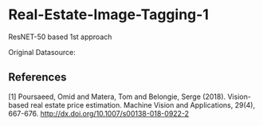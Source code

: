 # Real-Estate-Image-Tagging-1
ResNET-50 based 1st approach

Original Datasource:

## References
<a id="1">[1]</a> 
Poursaeed, Omid and Matera, Tom and Belongie, Serge (2018). 
Vision-based real estate price estimation. 
Machine Vision and Applications, 29(4), 667-676.
http://dx.doi.org/10.1007/s00138-018-0922-2
